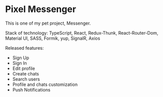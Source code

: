 # Pixel Messenger

This is one of my pet project, Messenger.

Stack of technology: TypeScript, React, Redux-Thunk, React-Router-Dom, Material UI, SASS, Formik, yup, SignalR, Axios

Released features:

* Sign Up
* Sign In
* Edit profile
* Create chats
* Search users
* Profile and chats customization
* Push Notifications


